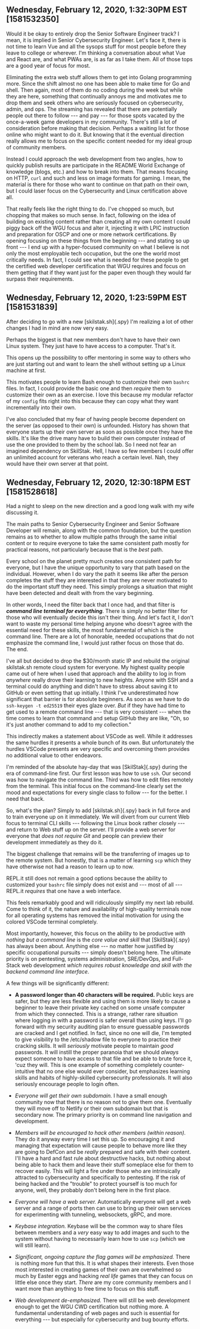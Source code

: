 ## Wednesday, February 12, 2020, 1:32:30PM EST [1581532350]

Would it be okay to entirely drop the Senior Software Engineer track? I
mean, it is implied in Senior Cybersecurity Engineer. Let's face it,
there is not time to learn Vue and all the sysops stuff for most people
before they leave to college or wherever. I'm thinking a conversation
about what Vue and React are, and what PWAs are, is as far as I take
them. All of those tops are a good year of focus for most.

Eliminating the extra web stuff allows them to get into Golang
programming more. Since the shift almost no one has been able to make
time for Go and shell. Then again, most of them do no coding during the
week but while they are here, something that continually annoys me and
motivates me to drop them and seek others who are seriously focused on
cybersecurity, admin, and ops. The streaming has revealed that there are
potentially people out there to follow --- and pay --- for those spots
vacated by the once-a-week game developers in my community. There's
still a lot of consideration before making that decision. Perhaps a
waiting list for those online who might want to do it. But knowing that
it the eventual direction really allows me to focus on the specific
content needed for my ideal group of community members.

Instead I could approach the web development from two angles, how to
quickly publish results are participate in the README World Exchange of
knowledge (blogs, etc.) and how to break into them. That means focusing
on HTTP, `curl` and such and less on image formats for gaming. I mean,
the material is there for those who want to continue on that path on
their own, but I could laser focus on the Cybersecurity and Linux
certification above all.

That really feels like the right thing to do. I've chopped so much, but
chopping that makes so much sense. In fact, following on the idea of
building on existing content rather than creating all my own content I
could piggy back off the WGU focus and alter it, injecting it with LPIC
instruction and preparation for OSCP and one or more network
certifications. By opening focusing on these things from the beginning
--- and stating so up front --- I end up with a hyper-focused community
on what I believe is not only the most employable tech occupation, but
the one the world most critically needs. In fact, I could see what is
needed for these people to get the certified web developer certification
that WGU requires and focus on them getting that if they want just for
the paper even though they would far surpass their requirements.

## Wednesday, February 12, 2020, 1:23:59PM EST [1581531839]

After deciding to go with a new [skilstak.sh]{.spy} I'm realizing a lot
of other changes I had in mind are now very easy.

Perhaps the biggest is that new members don't have to have their own
Linux system. They just have to have access to a computer. That's it.

This opens up the possibility to offer mentoring in some way to others
who are just starting out and want to learn the shell without setting up
a Linux machine at first.

This motivates people to learn Bash enough to customize their own
`bashrc` files. In fact, I could provide the basic one and then
*require* them to customize their own as an exercise. I love this
because my modular refactor of my `config` fits right into this because
they can copy what they want incrementally into their own.

I've also concluded that my fear of having people become dependent on
the server (as opposed to their own) is unfounded. History has shown
that everyone starts up their own server as soon as possible once they
have the skills. It's like the drive many have to build their own
computer instead of use the one provided to them by the school lab. So I
need not fear an imagined dependency on SkilStak. Hell, I have so few
members I could offer an unlimited account for veterans who reach a
certain level. Nah, they would have their own server at that point.

## Wednesday, February 12, 2020, 12:30:18PM EST [1581528618]

Had a night to sleep on the new direction and a good long walk with my
wife discussing it.

The main paths to Senior Cybersecurity Engineer and Senior Software
Developer will remain, along with the common foundation, but the
question remains as to whether to allow multiple paths through the same
initial content or to require everyone to take the same consistent path
mostly for practical reasons, not particularly because that is the
*best* path. 

Every school on the planet pretty much creates one consistent path for
everyone, but I have the unique opportunity to vary that path based on
the individual. However, when I do vary the path it seems like after the
person completes the stuff they are interested in that they are never
motivated to do the important stuff they need. This simply prolongs a
situation that might have been detected and dealt with from the vary
beginning. 

In other words, I need the filter back that I once had, and that filter
is ***command line terminal for everything***. There is simply no better
filter for those who will eventually decide this isn't their thing. And
let's fact it, I don't want to waste my personal time helping anyone who
doesn't agree with the essential need for these skills, the most
fundamental of which is the command line. There are a lot of honorable,
needed occupations that do not emphasize the command line, I would just
rather focus on those that do. The end.

I've all but decided to drop the \$30/month static IP and rebuild the
original skilstak.sh remote cloud system for everyone. My highest
quality people came out of here when I used that approach and the
ability to log in from *anywhere* really drove their learning to new
heights. Anyone with SSH and a terminal could do anything and didn't
have to stress about saving it to GitHub or even setting that up
initially. I think I've underestimated how significant that barrier is
for absolute beginners. As soon as we have to do `ssh-keygen -t ed25519`
their eyes glaze over. *But* if they have had time to get used to a
remote command line --- that is very consistent --- when the time comes
to learn that command and setup GitHub they are like, "Oh, so it's just
another command to add to my collection." 

This indirectly makes a statement about VSCode as well. While it
addresses the same hurdles it presents a whole bunch of its own. But
unfortunately the hurdles VSCode presents are very specific and
overcoming them provides no additional value to other endeavors.

I'm reminded of the absolute hay-day that was [SkilStak]{.spy} during
the era of command-line first. Our first lesson was how to use `ssh`.
Our second was how to navigate the command line. Third was how to edit
files remotely from the terminal. This initial focus on the command-line
clearly set the mood and expectations for every single class to follow
--- for the better. I need that back.

So, what's the plan? Simply to add [skilstak.sh]{.spy} back in full
force and to train everyone up on it immediately. We will divert from
our current Web focus to terminal CLI skills --- following the Linux
book rather closely --- and return to Web stuff up on the server. I'll
provide a web server for everyone that *does not require Git* and people
can preview their development immediately as they do it.

The biggest challenge that remains will be the transferring of images up
to the remote system. But honestly, that is a matter of learning `scp`
which they have otherwise not had a reason to learn up to now.

REPL.it still does not remain a good options because the ability to
customized your `bashrc` file simply does not exist and --- most of all
--- REPL.it *requires* that one have a web interface.

This feels remarkably good and will ridiculously simplify my next lab
rebuild. Come to think of it, the nature and availability of
high-quality terminals now for all operating systems has removed the
initial motivation for using the colored VSCode terminal completely.

Most importantly, however, this focus on the ability to be productive
*with nothing but a command line* is the *core value and skill* that
[SkilStak]{.spy} has always been about. Anything else --- no matter how
justified by specific occupational pursuits --- simply doesn't belong
here. The ultimate priority is on pentesting, systems administration,
SRE/DevOps, and Full-Stack web development *which requires robust
knowledge and skill with the backend command line interface*.

A few things will be significantly different:

* **A password longer than 40 characters will be required.** Public keys
are safer, but they are less flexible and using them is more likely to
cause a beginner to leave their private key cached on some unsafe
computer from which they connected. This is a strange, rather rare
situation where logging in with a password is safer overall than using
keys. I'll go forward with my security auditing plan to ensure guessable
passwords are cracked and I get notified. In fact, since no one will
die, I'm tempted to give visibility to the /etc/shadow file to everyone
to practice their cracking skills. It will *seriously* motivate people
to maintain *good* passwords. It will instill the proper paranoia that
we should *always* expect someone to have access to that file and be
able to brute force it, 'cuz they will. This is one example of something
completely counter-intuitive that no one else would ever consider, but
emphasizes learning skills and habits of highly-skilled cybersecurity
professionals. It will also seriously encourage people to login often.

* *Everyone will get their own subdomain.* I have a small enough
community now that there is no reason not to give them one. Eventually
they will move off to Netlify or their own subdomain but that is
secondary now. The primary priority is on command line navigation and
development.

* *Members will be encouraged to hack other members (within reason).*
They do it anyway every time I set this up. So encouraging it and
managing that expectation will cause people to behave more like they are
going to DefCon and be *really* prepared and safe with their content.
I'll have a hard and fast rule about destructive hacks, but nothing
about being able to hack them and leave their stuff someplace else for
them to recover easily. This will light a fire under those who are
intrinsically attracted to cybersecurity and specifically to pentesting.
If the risk of being hacked and the "trouble" to protect yourself is too
much for anyone, well, they probably don't belong here in the first
place.

* *Everyone will have a web server.* Automatically everyone will get a
web server and a range of ports then can use to bring up their own
services for experimenting with tunneling, websockets, gRPC, and more.

* *Keybase integration.* Keybase will be the common way to share files
between members and a *very* easy way to add images and such to the
system without having to necessarily learn how to use `scp` (which we
will still learn).

* *Significant, ongoing capture the flag games will be emphasized.*
There is nothing more fun that this. It is what shapes their interests.
Even those most interested in creating games of their own are
overwhelmed so much by Easter eggs and hacking *real life* games that
they can focus on little else once they start. *There* are my core
community members and I want more than anything to free time to focus on
this stuff. 

* *Web development de-emphasized.* There will still be web development
enough to get the WGU CWD certification but nothing more. A fundamental
understanding of web pages and such is essential for everything --- but
especially for cybersecurity and bug bounty efforts.


